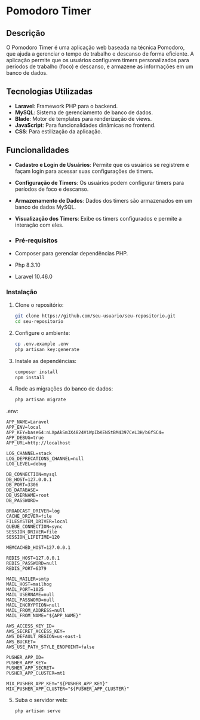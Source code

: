 # Pomodoro Timer

## Descrição

O Pomodoro Timer é uma aplicação web baseada na técnica Pomodoro, que ajuda a gerenciar o tempo de trabalho e descanso de forma eficiente. A aplicação permite que os usuários configurem timers personalizados para períodos de trabalho (foco) e descanso, e armazene as informações em um banco de dados.

## Tecnologias Utilizadas

- **Laravel**: Framework PHP para o backend.
- **MySQL**: Sistema de gerenciamento de banco de dados.
- **Blade**: Motor de templates para renderização de views.
- **JavaScript**: Para funcionalidades dinâmicas no frontend.
- **CSS**: Para estilização da aplicação.

## Funcionalidades

- **Cadastro e Login de Usuários**: Permite que os usuários se registrem e façam login para acessar suas configurações de timers.
- **Configuração de Timers**: Os usuários podem configurar timers para períodos de foco e descanso.
- **Armazenamento de Dados**: Dados dos timers são armazenados em um banco de dados MySQL.
- **Visualização dos Timers**: Exibe os timers configurados e permite a interação com eles.

-  ### Pré-requisitos
- Composer para gerenciar dependências PHP.
- Php 8.3.10
- Laravel 10.46.0
### Instalação

1. Clone o repositório:
    ```bash
    git clone https://github.com/seu-usuario/seu-repositorio.git
    cd seu-repositorio
    ```

2. Configure o ambiente:
    ```bash
    cp .env.example .env
    php artisan key:generate
    ```

3. Instale as dependências:
    ```bash
    composer install
    npm install
    ```

4. Rode as migrações do banco de dados:
    ```bash
    php artisan migrate
    ```
.env:
    
    APP_NAME=Laravel
    APP_ENV=local
    APP_KEY=base64:nLXpAkSm3X4824ViWpIbKENStBM4397CeL3H/b6fSC4=
    APP_DEBUG=true
    APP_URL=http://localhost
    
    LOG_CHANNEL=stack
    LOG_DEPRECATIONS_CHANNEL=null
    LOG_LEVEL=debug
    
    DB_CONNECTION=mysql
    DB_HOST=127.0.0.1
    DB_PORT=3306
    DB_DATABASE=
    DB_USERNAME=root
    DB_PASSWORD=
    
    BROADCAST_DRIVER=log
    CACHE_DRIVER=file
    FILESYSTEM_DRIVER=local
    QUEUE_CONNECTION=sync
    SESSION_DRIVER=file
    SESSION_LIFETIME=120
    
    MEMCACHED_HOST=127.0.0.1
    
    REDIS_HOST=127.0.0.1
    REDIS_PASSWORD=null
    REDIS_PORT=6379
    
    MAIL_MAILER=smtp
    MAIL_HOST=mailhog
    MAIL_PORT=1025
    MAIL_USERNAME=null
    MAIL_PASSWORD=null
    MAIL_ENCRYPTION=null
    MAIL_FROM_ADDRESS=null
    MAIL_FROM_NAME="${APP_NAME}"
    
    AWS_ACCESS_KEY_ID=
    AWS_SECRET_ACCESS_KEY=
    AWS_DEFAULT_REGION=us-east-1
    AWS_BUCKET=
    AWS_USE_PATH_STYLE_ENDPOINT=false
    
    PUSHER_APP_ID=
    PUSHER_APP_KEY=
    PUSHER_APP_SECRET=
    PUSHER_APP_CLUSTER=mt1
    
    MIX_PUSHER_APP_KEY="${PUSHER_APP_KEY}"
    MIX_PUSHER_APP_CLUSTER="${PUSHER_APP_CLUSTER}"


5. Suba o servidor web:
    ```bash
    php artisan serve
    ```

